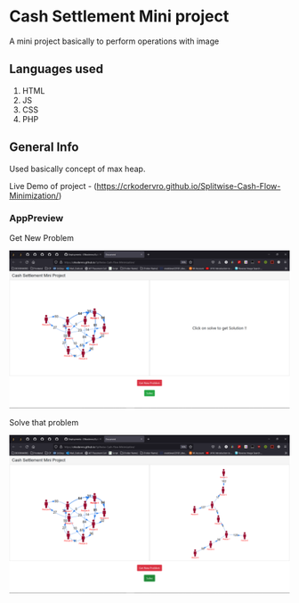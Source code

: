 # Cash Settlement Mini project

A mini project basically to perform operations with image

## Languages used
1. HTML
2. JS
3. CSS
4. PHP

## General Info

Used basically concept of max heap.

Live Demo of project - (https://crkodervro.github.io/Splitwise-Cash-Flow-Minimization/)

### AppPreview

Get New Problem
<p align="center">
  <img src="Solve problem (2).png" width="700" alt="accessibility text">
</p>
Solve that problem
<p align="center">
  <img src="Solve problem (1).png" width="700" alt="accessibility text">
</p>


